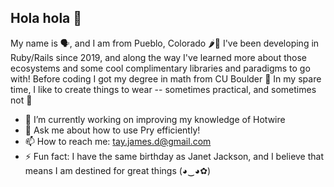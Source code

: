 ## Hola hola 👋

My name is 🗣️, and I am from Pueblo, Colorado 🌶️🌾 I've been developing in Ruby/Rails since 2019, and along the way I've learned more about those ecosystems and some cool complimentary libraries and paradigms to go with! Before coding I got my degree in math from CU Boulder 🐃 In my spare time, I like to create things to wear -- sometimes practical, and sometimes not 🧷

- 🔭 I’m currently working on improving my knowledge of Hotwire
- 💬 Ask me about how to use Pry efficiently!
- 📫 How to reach me: tay.james.d@gmail.com
- ⚡ Fun fact: I have the same birthday as Janet Jackson, and I believe that means I am destined for great things (◕‿◕✿)

<!--
**tayjames/tayjames** is a ✨ _special_ ✨ repository because its `README.md` (this file) appears on your GitHub profile.

Here are some ideas to get you started:

- 🔭 I’m currently working on ...
- 🌱 I’m currently learning ...
- 👯 I’m looking to collaborate on ...
- 🤔 I’m looking for help with ...
- 💬 Ask me about ...
- 📫 How to reach me: ...
- 😄 Pronouns: ...
- ⚡ Fun fact: ...
-->
